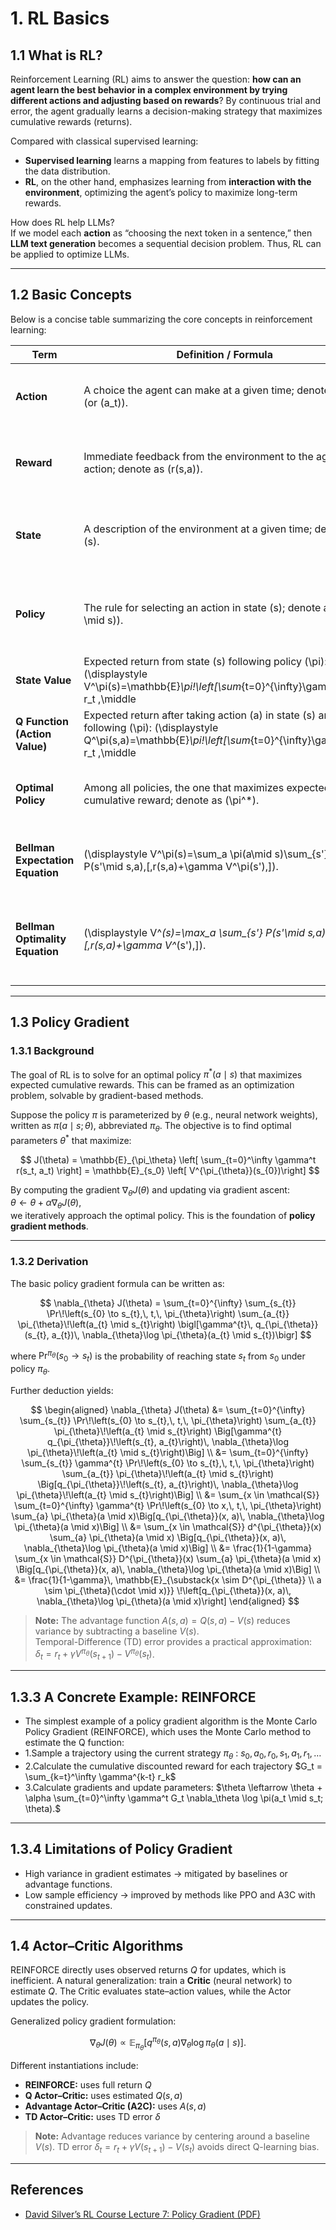 # 1. RL Basics

## 1.1 What is RL?

Reinforcement Learning (RL) aims to answer the question: **how can an agent learn the best behavior in a complex environment by trying different actions and adjusting based on rewards**? By continuous trial and error, the agent gradually learns a decision-making strategy that maximizes cumulative rewards (returns).

Compared with classical supervised learning:  
- **Supervised learning** learns a mapping from features to labels by fitting the data distribution.  
- **RL**, on the other hand, emphasizes learning from **interaction with the environment**, optimizing the agent’s policy to maximize long-term rewards.  

How does RL help LLMs?  
If we model each **action** as “choosing the next token in a sentence,” then **LLM text generation** becomes a sequential decision problem. Thus, RL can be applied to optimize LLMs.

---

## 1.2 Basic Concepts

Below is a concise table summarizing the core concepts in reinforcement learning:

| Term | Definition / Formula | Key Points |
|---|---|---|
| **Action** | A choice the agent can make at a given time; denote as \(a\) (or \(a_t\)). | Action space can be **discrete** (e.g., up/down/left/right) or **continuous** (e.g., steering angle). |
| **Reward** | Immediate feedback from the environment to the agent’s action; denote as \(r(s,a)\). | The goal is to **maximize long-term cumulative reward**, not just immediate rewards. |
| **State** | A description of the environment at a given time; denote as \(s\). | The state must contain sufficient information to support decision-making (**Markov property**). |
| **Policy** | The rule for selecting an action in state \(s\); denote as \(\pi(a \mid s)\). | Can be **deterministic** \((a=\pi(s))\) or **stochastic** (a probability distribution). |
| **State Value** | Expected return from state \(s\) following policy \(\pi\):  \(\displaystyle V^\pi(s)=\mathbb{E}_\pi\!\left[\sum_{t=0}^{\infty}\gamma^{t} r_t \,\middle|\, s_0=s\right]\). | Reflects long-term value of a state; \(\gamma \in [0,1]\) is the **discount factor**. |
| **Q Function (Action Value)** | Expected return after taking action \(a\) in state \(s\) and then following \(\pi\):  \(\displaystyle Q^\pi(s,a)=\mathbb{E}_\pi\!\left[\sum_{t=0}^{\infty}\gamma^{t} r_t \,\middle|\, s_0=s,\, a_0=a\right]\). | Used to evaluate the **quality of a specific action** (e.g., Q-learning). |
| **Optimal Policy** | Among all policies, the one that maximizes expected cumulative reward; denote as \(\pi^*\). | Satisfies \(\displaystyle \pi^*=\arg\max_{\pi} V^\pi(s)\) for all states \(s\). |
| **Bellman Expectation Equation** | \(\displaystyle V^\pi(s)=\sum_a \pi(a\mid s)\sum_{s'} P(s'\mid s,a)\,[\,r(s,a)+\gamma V^\pi(s')\,]\). | Current state value equals **immediate reward + discounted value** of successor states. |
| **Bellman Optimality Equation** | \(\displaystyle V^*(s)=\max_a \sum_{s'} P(s'\mid s,a)\,[\,r(s,a)+\gamma V^*(s')\,]\). | By recursively maximizing over actions, directly solves the **optimal value function** (e.g., value iteration). |


---

## 1.3 Policy Gradient

### 1.3.1 Background

The goal of RL is to solve for an optimal policy $\pi^*(a \mid s)$ that maximizes expected cumulative rewards. This can be framed as an optimization problem, solvable by gradient-based methods.

Suppose the policy $\pi$ is parameterized by $\theta$ (e.g., neural network weights), written as $\pi(a \mid s; \theta)$, abbreviated $\pi_\theta$. The objective is to find optimal parameters $\theta^*$ that maximize:

$$
J(\theta) = \mathbb{E}_{\pi_\theta} \left[ \sum_{t=0}^\infty \gamma^t r(s_t, a_t) \right] = \mathbb{E}_{s_0} \left[ V^{\pi_{\theta}}(s_{0})\right]
$$

By computing the gradient $\nabla_\theta J(\theta)$ and updating via gradient ascent:  
$\theta \leftarrow \theta + \alpha \nabla_\theta J(\theta)$,  
we iteratively approach the optimal policy. This is the foundation of **policy gradient methods**.

---

### 1.3.2 Derivation

The basic policy gradient formula can be written as:

$$
\nabla_{\theta} J(\theta)
= \sum_{t=0}^{\infty} \sum_{s_{t}} \Pr\!\left(s_{0} \to s_{t},\, t,\, \pi_{\theta}\right)
\sum_{a_{t}} \pi_{\theta}\!\left(a_{t} \mid s_{t}\right)
\bigl[\gamma^{t}\, q_{\pi_{\theta}}(s_{t}, a_{t})\, \nabla_{\theta}\log \pi_{\theta}(a_{t} \mid s_{t})\bigr]
$$


where $\Pr^{\pi_\theta}(s_0 \to s_t)$ is the probability of reaching state $s_t$ from $s_0$ under policy $\pi_\theta$.

Further deduction yields:

$$
\begin{aligned}
\nabla_{\theta} J(\theta)
&= \sum_{t=0}^{\infty} \sum_{s_{t}} \Pr\!\left(s_{0} \to s_{t},\, t,\, \pi_{\theta}\right)
   \sum_{a_{t}} \pi_{\theta}\!\left(a_{t} \mid s_{t}\right)
   \Big[\gamma^{t} q_{\pi_{\theta}}\!\left(s_{t}, a_{t}\right)\, \nabla_{\theta}\log \pi_{\theta}\!\left(a_{t} \mid s_{t}\right)\Big] \\
&= \sum_{t=0}^{\infty} \sum_{s_{t}} \gamma^{t} \Pr\!\left(s_{0} \to s_{t},\, t,\, \pi_{\theta}\right)
   \sum_{a_{t}} \pi_{\theta}\!\left(a_{t} \mid s_{t}\right)
   \Big[q_{\pi_{\theta}}\!\left(s_{t}, a_{t}\right)\, \nabla_{\theta}\log \pi_{\theta}\!\left(a_{t} \mid s_{t}\right)\Big] \\
&= \sum_{x \in \mathcal{S}} \sum_{t=0}^{\infty} \gamma^{t} \Pr\!\left(s_{0} \to x,\, t,\, \pi_{\theta}\right)
   \sum_{a} \pi_{\theta}(a \mid x)\Big[q_{\pi_{\theta}}(x, a)\, \nabla_{\theta}\log \pi_{\theta}(a \mid x)\Big] \\
&= \sum_{x \in \mathcal{S}} d^{\pi_{\theta}}(x) \sum_{a} \pi_{\theta}(a \mid x)
   \Big[q_{\pi_{\theta}}(x, a)\, \nabla_{\theta}\log \pi_{\theta}(a \mid x)\Big] \\
&= \frac{1}{1-\gamma} \sum_{x \in \mathcal{S}} D^{\pi_{\theta}}(x) \sum_{a} \pi_{\theta}(a \mid x)
   \Big[q_{\pi_{\theta}}(x, a)\, \nabla_{\theta}\log \pi_{\theta}(a \mid x)\Big] \\
&= \frac{1}{1-\gamma}\,
   \mathbb{E}_{\substack{x \sim D^{\pi_{\theta}} \\ a \sim \pi_{\theta}(\cdot \mid x)}}
   \!\left[q_{\pi_{\theta}}(x, a)\, \nabla_{\theta}\log \pi_{\theta}(a \mid x)\right]
\end{aligned}
$$


> **Note:** The advantage function $A(s, a) = Q(s, a) - V(s)$ reduces variance by subtracting a baseline $V(s)$.  
> Temporal-Difference (TD) error provides a practical approximation:  
> $\delta_t = r_t + \gamma V^{\pi_\theta}(s_{t+1}) - V^{\pi_\theta}(s_t)$.

---

## 1.3.3 A Concrete Example: REINFORCE

- The simplest example of a policy gradient algorithm is the Monte Carlo Policy Gradient (REINFORCE), which uses the Monte Carlo method to estimate the Q function:
- 1.Sample a trajectory using the current strategy $\pi_\theta$ : $s_0, a_0, r_0, s_1, a_1, r_1, \dots$
- 2.Calculate the cumulative discounted reward for each trajectory $G_t = \sum_{k=t}^\infty \gamma^{k-t} r_k$
- 3.Calculate gradients and update parameters: $\theta \leftarrow \theta + \alpha \sum_{t=0}^\infty \gamma^t G_t \nabla_\theta \log \pi(a_t \mid s_t; \theta).$


---

## 1.3.4 Limitations of Policy Gradient

- High variance in gradient estimates → mitigated by baselines or advantage functions.  
- Low sample efficiency → improved by methods like PPO and A3C with constrained updates.  

---

## 1.4 Actor–Critic Algorithms

REINFORCE directly uses observed returns $Q$ for updates, which is inefficient. A natural generalization: train a **Critic** (neural network) to estimate $Q$. The Critic evaluates state–action values, while the Actor updates the policy.

Generalized policy gradient formulation:

$$
\nabla_{\theta} J(\theta) \propto \mathbb{E}_{\pi_\theta}[q^{\pi_\theta}(s, a)\nabla_{\theta} \log \pi_\theta(a \mid s)].
$$

Different instantiations include:
- **REINFORCE:** uses full return $Q$  
- **Q Actor–Critic:** uses estimated $Q(s, a)$  
- **Advantage Actor–Critic (A2C):** uses $A(s, a)$  
- **TD Actor–Critic:** uses TD error $\delta$

> **Note:** Advantage reduces variance by centering around a baseline $V(s)$. TD error $\delta_t = r_t + \gamma V(s_{t+1}) - V(s_t)$ avoids direct Q-learning bias.

---

## References

- [David Silver’s RL Course Lecture 7: Policy Gradient (PDF)](https://www.davidsilver.uk/wp-content/uploads/2020/03/pg.pdf)

